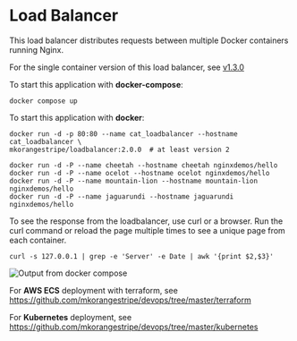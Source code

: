 # Load Balancer

This load balancer distributes requests between multiple Docker containers running Nginx.

For the single container version of this load balancer, see [v1.3.0](https://github.com/mkorangestripe/loadbalancer/tree/v1.3.0)

To start this application with **docker-compose**:

```shell script
docker compose up
```

To start this application with **docker**:

```shell script
docker run -d -p 80:80 --name cat_loadbalancer --hostname cat_loadbalancer \
mkorangestripe/loadbalancer:2.0.0  # at least version 2

docker run -d -P --name cheetah --hostname cheetah nginxdemos/hello
docker run -d -P --name ocelot --hostname ocelot nginxdemos/hello
docker run -d -P --name mountain-lion --hostname mountain-lion nginxdemos/hello
docker run -d -P --name jaguarundi --hostname jaguarundi nginxdemos/hello
```

To see the response from the loadbalancer, use curl or a browser.  Run the curl command or reload the page multiple times to see a unique page from each container.

```shell script
curl -s 127.0.0.1 | grep -e 'Server' -e Date | awk '{print $2,$3}'
```

![Output from docker compose](docker-compose-cat-loadbalancer.png)

For **AWS ECS** deployment with terraform, see https://github.com/mkorangestripe/devops/tree/master/terraform

For **Kubernetes** deployment, see https://github.com/mkorangestripe/devops/tree/master/kubernetes